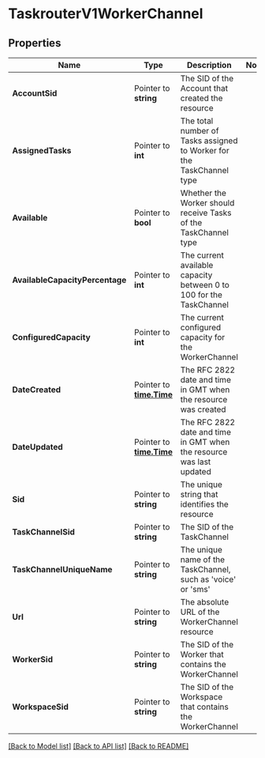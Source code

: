 # TaskrouterV1WorkerChannel

## Properties

Name | Type | Description | Notes
------------ | ------------- | ------------- | -------------
**AccountSid** | Pointer to **string** | The SID of the Account that created the resource |
**AssignedTasks** | Pointer to **int** | The total number of Tasks assigned to Worker for the TaskChannel type |
**Available** | Pointer to **bool** | Whether the Worker should receive Tasks of the TaskChannel type |
**AvailableCapacityPercentage** | Pointer to **int** | The current available capacity between 0 to 100 for the TaskChannel |
**ConfiguredCapacity** | Pointer to **int** | The current configured capacity for the WorkerChannel |
**DateCreated** | Pointer to [**time.Time**](time.Time.md) | The RFC 2822 date and time in GMT when the resource was created |
**DateUpdated** | Pointer to [**time.Time**](time.Time.md) | The RFC 2822 date and time in GMT when the resource was last updated |
**Sid** | Pointer to **string** | The unique string that identifies the resource |
**TaskChannelSid** | Pointer to **string** | The SID of the TaskChannel |
**TaskChannelUniqueName** | Pointer to **string** | The unique name of the TaskChannel, such as 'voice' or 'sms' |
**Url** | Pointer to **string** | The absolute URL of the WorkerChannel resource |
**WorkerSid** | Pointer to **string** | The SID of the Worker that contains the WorkerChannel |
**WorkspaceSid** | Pointer to **string** | The SID of the Workspace that contains the WorkerChannel |

[[Back to Model list]](../README.md#documentation-for-models) [[Back to API list]](../README.md#documentation-for-api-endpoints) [[Back to README]](../README.md)


